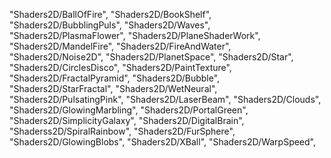 "Shaders2D/BallOfFire",
"Shaders2D/BookShelf",
"Shaders2D/BubblingPuls",
"Shaders2D/Waves",
"Shaders2D/PlasmaFlower",
"Shaders2D/PlaneShaderWork",
"Shaders2D/MandelFire",
"Shaders2D/FireAndWater",
"Shaders2D/Noise2D",
"Shaders2D/PlanetSpace",
"Shaders2D/Star",
"Shaders2D/CirclesDisco",
"Shaders2D/PaintTexture",
"Shaders2D/FractalPyramid",
"Shaders2D/Bubble",
"Shaders2D/StarFractal",
"Shaders2D/WetNeural",
"Shaders2D/PulsatingPink",
"Shaders2D/LaserBeam",
"Shaders2D/Clouds",
"Shaders2D/GlowingMarbling",
"Shaders2D/PortalGreen",
"Shaders2D/SimplicityGalaxy",
"Shaders2D/DigitalBrain",
"Shaderss2D/SpiralRainbow",
"Shaders2D/FurSphere",
"Shaders2D/GlowingBlobs",
"Shaders2D/XBall",
"Shaders2D/WarpSpeed",